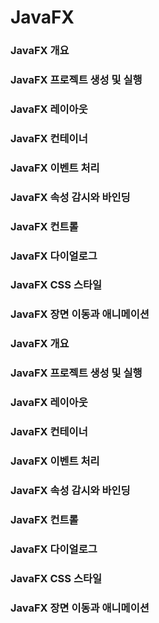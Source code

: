 # JavaFX

### JavaFX 개요
### JavaFX 프로젝트 생성 및 실행
### JavaFX 레이아웃
### JavaFX 컨테이너
### JavaFX 이벤트 처리
### JavaFX 속성 감시와 바인딩
### JavaFX 컨트롤
### JavaFX 다이얼로그
### JavaFX CSS 스타일
### JavaFX 장면 이동과 애니메이션



### JavaFX 개요
### JavaFX 프로젝트 생성 및 실행
### JavaFX 레이아웃
### JavaFX 컨테이너
### JavaFX 이벤트 처리
### JavaFX 속성 감시와 바인딩
### JavaFX 컨트롤
### JavaFX 다이얼로그
### JavaFX CSS 스타일
### JavaFX 장면 이동과 애니메이션

